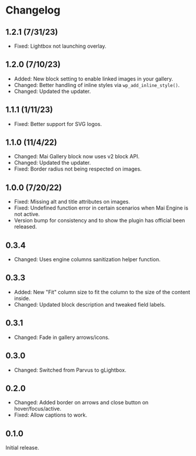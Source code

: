 # Changelog

## 1.2.1 (7/31/23)
* Fixed: Lightbox not launching overlay.

## 1.2.0 (7/10/23)
* Added: New block setting to enable linked images in your gallery.
* Changed: Better handling of inline styles via `wp_add_inline_style()`.
* Changed: Updated the updater.

## 1.1.1 (1/11/23)
* Fixed: Better support for SVG logos.

## 1.1.0 (11/4/22)
* Changed: Mai Gallery block now uses v2 block API.
* Changed: Updated the updater.
* Fixed: Border radius not being respected on images.

## 1.0.0 (7/20/22)
* Fixed: Missing alt and title attributes on images.
* Fixed: Undefined function error in certain scenarios when Mai Engine is not active.
* Version bump for consistency and to show the plugin has official been released.

## 0.3.4
* Changed: Uses engine columns sanitization helper function.

## 0.3.3
* Added: New "Fit" column size to fit the column to the size of the content inside.
* Changed: Updated block description and tweaked field labels.

## 0.3.1
* Changed: Fade in gallery arrows/icons.

## 0.3.0
* Changed: Switched from Parvus to gLightbox.

## 0.2.0
* Changed: Added border on arrows and close button on hover/focus/active.
* Fixed: Allow captions to work.

## 0.1.0
Initial release.
